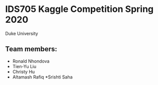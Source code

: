 # IDS705 Kaggle Competition Spring 2020
Duke University

## Team members:

* Ronald Nhondova
* Tien-Yu Liu
* Christy Hu
* Altamash Rafiq
*Srishti Saha
